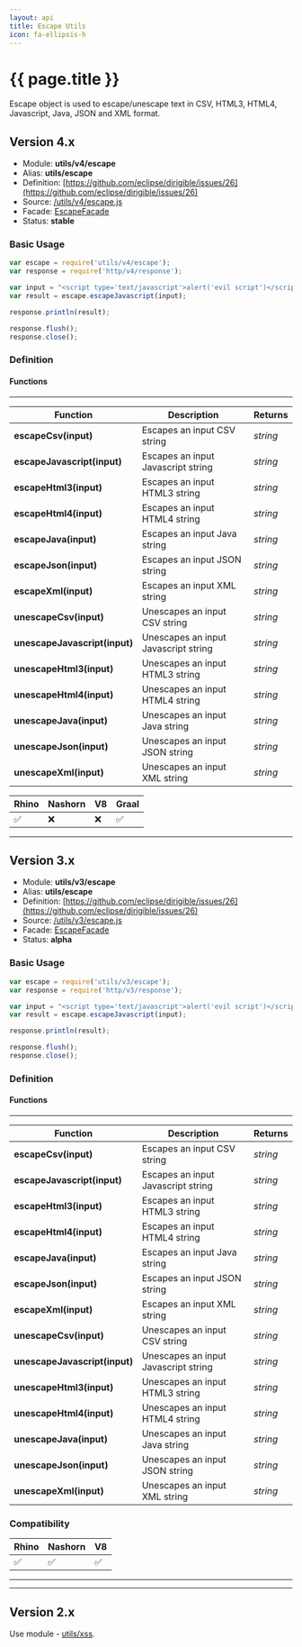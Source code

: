 ```yaml
---
layout: api
title: Escape Utils
icon: fa-ellipsis-h
---
```


{{ page.title }}
===

Escape object is used to escape/unescape text in CSV, HTML3, HTML4, Javascript, Java, JSON and XML format.


Version 4.x
---

- Module: **utils/v4/escape**
- Alias: **utils/escape**
- Definition: [https://github.com/eclipse/dirigible/issues/26](https://github.com/eclipse/dirigible/issues/26)
- Source: [/utils/v4/escape.js](https://github.com/dirigiblelabs/api-utils/blob/master/utils/v4/escape.js)
- Facade: [EscapeFacade](https://github.com/eclipse/dirigible/blob/master/api/api-facade/api-utils/src/main/java/org/eclipse/dirigible/api/v3/utils/EscapeFacade.java)
- Status: **stable**


### Basic Usage

```javascript
var escape = require('utils/v4/escape');
var response = require('http/v4/response');

var input = "<script type='text/javascript'>alert('evil script')</script>";
var result = escape.escapeJavascript(input);

response.println(result);

response.flush();
response.close();
```


### Definition

#### Functions

---

Function     | Description | Returns
------------ | ----------- | --------
**escapeCsv(input)**   | Escapes an input CSV string | *string*
**escapeJavascript(input)**   | Escapes an input Javascript string | *string*
**escapeHtml3(input)**   | Escapes an input HTML3 string | *string*
**escapeHtml4(input)**   | Escapes an input HTML4 string | *string*
**escapeJava(input)**   | Escapes an input Java string | *string*
**escapeJson(input)**   | Escapes an input JSON string | *string*
**escapeXml(input)**   | Escapes an input XML string | *string*
**unescapeCsv(input)**   | Unescapes an input CSV string | *string*
**unescapeJavascript(input)**   | Unescapes an input Javascript string | *string*
**unescapeHtml3(input)**   | Unescapes an input HTML3 string | *string*
**unescapeHtml4(input)**   | Unescapes an input HTML4 string | *string*
**unescapeJava(input)**   | Unescapes an input Java string | *string*
**unescapeJson(input)**   | Unescapes an input JSON string | *string*
**unescapeXml(input)**   | Unescapes an input XML string | *string*


Rhino | Nashorn | V8 | Graal |
----- | ------- | ---| ------|
 ✅   | ❌      | ❌  |  ✅   |
 
---


Version 3.x
---

- Module: **utils/v3/escape**
- Alias: **utils/escape**
- Definition: [https://github.com/eclipse/dirigible/issues/26](https://github.com/eclipse/dirigible/issues/26)
- Source: [/utils/v3/escape.js](https://github.com/dirigiblelabs/api-v3-utils/blob/master/utils/v3/escape.js)
- Facade: [EscapeFacade](https://github.com/eclipse/dirigible/blob/master/api/api-facade/api-utils/src/main/java/org/eclipse/dirigible/api/v3/utils/EscapeFacade.java)
- Status: **alpha**


### Basic Usage

```javascript
var escape = require('utils/v3/escape');
var response = require('http/v3/response');

var input = "<script type='text/javascript'>alert('evil script')</script>";
var result = escape.escapeJavascript(input);

response.println(result);

response.flush();
response.close();
```


### Definition

#### Functions

---

Function     | Description | Returns
------------ | ----------- | --------
**escapeCsv(input)**   | Escapes an input CSV string | *string*
**escapeJavascript(input)**   | Escapes an input Javascript string | *string*
**escapeHtml3(input)**   | Escapes an input HTML3 string | *string*
**escapeHtml4(input)**   | Escapes an input HTML4 string | *string*
**escapeJava(input)**   | Escapes an input Java string | *string*
**escapeJson(input)**   | Escapes an input JSON string | *string*
**escapeXml(input)**   | Escapes an input XML string | *string*
**unescapeCsv(input)**   | Unescapes an input CSV string | *string*
**unescapeJavascript(input)**   | Unescapes an input Javascript string | *string*
**unescapeHtml3(input)**   | Unescapes an input HTML3 string | *string*
**unescapeHtml4(input)**   | Unescapes an input HTML4 string | *string*
**unescapeJava(input)**   | Unescapes an input Java string | *string*
**unescapeJson(input)**   | Unescapes an input JSON string | *string*
**unescapeXml(input)**   | Unescapes an input XML string | *string*



### Compatibility

Rhino | Nashorn | V8
----- | ------- | --------
 ✅  | ✅  | ✅


---

---


Version 2.x
---

Use module - [utils/xss](utils_xss.html).

